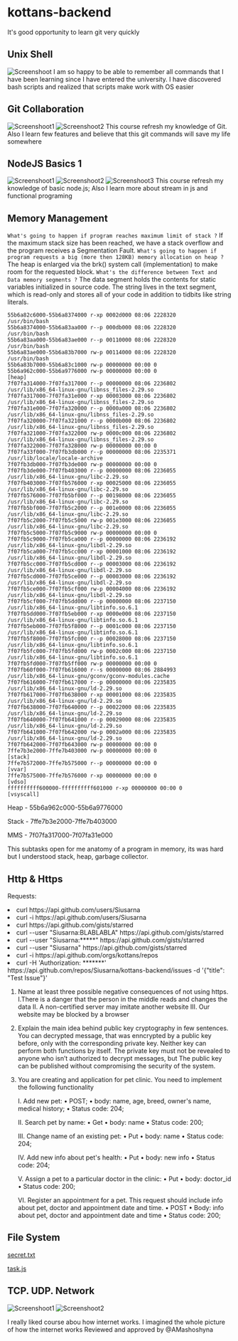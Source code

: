 # kottans-backend
It's good opportunity to learn git very quickly
## Unix Shell
![Screenshoot](task_unix_shell/ss.png)
I am so happy to be able to remember all commands that I have been learning since I have entered the university.
I have discovered bash scripts and realized that scripts make work  with OS easier

## Git Collaboration
![Screenshoot1](task_git_collaboration/ss1.png)
![Screenshoot2](task_git_collaboration/ss2.png)
This course refresh my knowledge of Git.
Also I learn few features and believe that this git commands will save my life somewhere

## NodeJS Basics 1
![Screenshoot1](node_basic_1/ss1.png)
![Screenshoot2](node_basic_1/ss2.png)
![Screenshoot3](node_basic_1/ss3.jpg)
This course refresh my knowledge of basic node.js;
Also I learn more about stream in js and functional programing

## Memory Management

`What's going to happen if program reaches maximum limit of stack ?`
If the maximum stack size has been reached, we have a stack overflow and the program receives a Segmentation Fault.
`What's going to happen if program requests a big (more then 128KB) memory allocation on heap ?`
The heap is enlarged via the brk() system call (implementation) to make room for the requested block.
`What's the difference between Text and Data memory segments ?`
The data segment holds the contents for static variables initialized in source code. The string lives in the text segment, which is read-only and stores all of your code in addition to tidbits like string literals.

```55b6a8299000-55b6a82c6000 r--p 00000000 08:06 2228320                    /usr/bin/bash
55b6a82c6000-55b6a8374000 r-xp 0002d000 08:06 2228320                    /usr/bin/bash
55b6a8374000-55b6a83aa000 r--p 000db000 08:06 2228320                    /usr/bin/bash
55b6a83aa000-55b6a83ae000 r--p 00110000 08:06 2228320                    /usr/bin/bash
55b6a83ae000-55b6a83b7000 rw-p 00114000 08:06 2228320                    /usr/bin/bash
55b6a83b7000-55b6a83c1000 rw-p 00000000 00:00 0
55b6a962c000-55b6a9776000 rw-p 00000000 00:00 0                          [heap]
7f07fa314000-7f07fa317000 r--p 00000000 08:06 2236802                    /usr/lib/x86_64-linux-gnu/libnss_files-2.29.so
7f07fa317000-7f07fa31e000 r-xp 00003000 08:06 2236802                    /usr/lib/x86_64-linux-gnu/libnss_files-2.29.so
7f07fa31e000-7f07fa320000 r--p 0000a000 08:06 2236802                    /usr/lib/x86_64-linux-gnu/libnss_files-2.29.so
7f07fa320000-7f07fa321000 r--p 0000b000 08:06 2236802                    /usr/lib/x86_64-linux-gnu/libnss_files-2.29.so
7f07fa321000-7f07fa322000 rw-p 0000c000 08:06 2236802                    /usr/lib/x86_64-linux-gnu/libnss_files-2.29.so
7f07fa322000-7f07fa328000 rw-p 00000000 00:00 0
7f07fa33f000-7f07fb3db000 r--p 00000000 08:06 2235371                    /usr/lib/locale/locale-archive
7f07fb3db000-7f07fb3de000 rw-p 00000000 00:00 0
7f07fb3de000-7f07fb403000 r--p 00000000 08:06 2236055                    /usr/lib/x86_64-linux-gnu/libc-2.29.so
7f07fb403000-7f07fb576000 r-xp 00025000 08:06 2236055                    /usr/lib/x86_64-linux-gnu/libc-2.29.so
7f07fb576000-7f07fb5bf000 r--p 00198000 08:06 2236055                    /usr/lib/x86_64-linux-gnu/libc-2.29.so
7f07fb5bf000-7f07fb5c2000 r--p 001e0000 08:06 2236055                    /usr/lib/x86_64-linux-gnu/libc-2.29.so
7f07fb5c2000-7f07fb5c5000 rw-p 001e3000 08:06 2236055                    /usr/lib/x86_64-linux-gnu/libc-2.29.so
7f07fb5c5000-7f07fb5c9000 rw-p 00000000 00:00 0
7f07fb5c9000-7f07fb5ca000 r--p 00000000 08:06 2236192                    /usr/lib/x86_64-linux-gnu/libdl-2.29.so
7f07fb5ca000-7f07fb5cc000 r-xp 00001000 08:06 2236192                    /usr/lib/x86_64-linux-gnu/libdl-2.29.so
7f07fb5cc000-7f07fb5cd000 r--p 00003000 08:06 2236192                    /usr/lib/x86_64-linux-gnu/libdl-2.29.so
7f07fb5cd000-7f07fb5ce000 r--p 00003000 08:06 2236192                    /usr/lib/x86_64-linux-gnu/libdl-2.29.so
7f07fb5ce000-7f07fb5cf000 rw-p 00004000 08:06 2236192                    /usr/lib/x86_64-linux-gnu/libdl-2.29.so
7f07fb5cf000-7f07fb5dd000 r--p 00000000 08:06 2237150                    /usr/lib/x86_64-linux-gnu/libtinfo.so.6.1
7f07fb5dd000-7f07fb5eb000 r-xp 0000e000 08:06 2237150                    /usr/lib/x86_64-linux-gnu/libtinfo.so.6.1
7f07fb5eb000-7f07fb5f8000 r--p 0001c000 08:06 2237150                    /usr/lib/x86_64-linux-gnu/libtinfo.so.6.1
7f07fb5f8000-7f07fb5fc000 r--p 00028000 08:06 2237150                    /usr/lib/x86_64-linux-gnu/libtinfo.so.6.1
7f07fb5fc000-7f07fb5fd000 rw-p 0002c000 08:06 2237150                    /usr/lib/x86_64-linux-gnu/libtinfo.so.6.1
7f07fb5fd000-7f07fb5ff000 rw-p 00000000 00:00 0
7f07fb60f000-7f07fb616000 r--s 00000000 08:06 2884993                    /usr/lib/x86_64-linux-gnu/gconv/gconv-modules.cache
7f07fb616000-7f07fb617000 r--p 00000000 08:06 2235835                    /usr/lib/x86_64-linux-gnu/ld-2.29.so
7f07fb617000-7f07fb638000 r-xp 00001000 08:06 2235835                    /usr/lib/x86_64-linux-gnu/ld-2.29.so
7f07fb638000-7f07fb640000 r--p 00022000 08:06 2235835                    /usr/lib/x86_64-linux-gnu/ld-2.29.so
7f07fb640000-7f07fb641000 r--p 00029000 08:06 2235835                    /usr/lib/x86_64-linux-gnu/ld-2.29.so
7f07fb641000-7f07fb642000 rw-p 0002a000 08:06 2235835                    /usr/lib/x86_64-linux-gnu/ld-2.29.so
7f07fb642000-7f07fb643000 rw-p 00000000 00:00 0
7ffe7b3e2000-7ffe7b403000 rw-p 00000000 00:00 0                          [stack]
7ffe7b572000-7ffe7b575000 r--p 00000000 00:00 0                          [vvar]
7ffe7b575000-7ffe7b576000 r-xp 00000000 00:00 0                          [vdso]
ffffffffff600000-ffffffffff601000 r-xp 00000000 00:00 0                  [vsyscall]
```

Heap - 55b6a962c000-55b6a9776000

Stack - 7ffe7b3e2000-7ffe7b403000

MMS - 7f07fa317000-7f07fa31e000

This subtasks open for me anatomy of a program in memory, its was hard but I understood stack, heap, garbage collector.

## Http & Https

Requests:
<li> curl https://api.github.com/users/Siusarna
<li> curl -i https://api.github.com/users/Siusarna
<li> curl https://api.github.com/gists/starred
<li> curl --user "Siusarna:BLABLABLA" https://api.github.com/gists/starred
<li> curl --user "Siusarna:*****" https://api.github.com/gists/starred
<li> curl --user "Siusarna" https://api.github.com/gists/starred
<li> curl -i https://api.github.com/orgs/kottans/repos
<li> curl -H 'Authorization: *******' https://api.github.com/repos/Siusarna/kottans-backend/issues -d '{"title": "Test Issue"}'

1. Name at least three possible negative consequences of not using https.
    I.There is a danger that the person in the middle reads and changes the data
    II. A non-certified server may imitate another website
    III. Our website may be blocked by a browser
2. Explain the main idea behind public key cryptography in few sentences.
     You can decrypted message, that was enncrypted by a public key before, only with the corresponding private key. Neither key can perform both functions by itself. The private key must not be revealed to anyone who isn’t authorized to decrypt messages, but  The public key can be published without compromising the security of the system.
3. You are creating and application for pet clinic. You need to implement the following functionality

    I. Add new pet:
        • POST;
        • body: name, age, breed, owner's name, medical history;
        • Status code: 204;

    II. Search pet by name:
        • Get
        • body: name
        • Status code: 200;

    III. Change name of an existing pet:
        • Put
        • body: name
        • Status code: 204;

    IV. Add new info about pet's health:
        • Put
        • body: new info
        • Status code: 204;

    V. Assign a pet to a particular doctor in the clinic:
        • Put
        • body: doctor_id
        • Status code: 200;

    VI. Register an appointment for a pet. This request should include info about pet, doctor and appointment date and time.
        • POST
        • Body: info about pet, doctor and appointment date and time
        • Status code: 200;

## File System
[secret.txt](file_system/secret.txt)

[task.js](file_system/file_system_task.js)

## TCP. UDP. Network

![Screenshoot1](task_networks/ss1.png)
![Screenshoot2](task_networks/ss2.jpg)

I really liked course abou how internet works. I imagined the whole picture of how the internet works
Reviewed and approved by @AMashoshyna